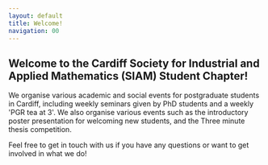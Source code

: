 ```yaml
---
layout: default
title: Welcome!
navigation: 00
---
```



## Welcome to the Cardiff Society for Industrial and Applied Mathematics (SIAM) Student Chapter!

We organise various academic and social events for postgraduate students in Cardiff, including weekly seminars given by PhD students and a weekly 'PGR tea at 3'.
We also organise various events such as the introductory poster presentation for welcoming new students, and the Three minute thesis competition.


Feel free to get in touch with us if you have any questions or want to get involved in what we do!
